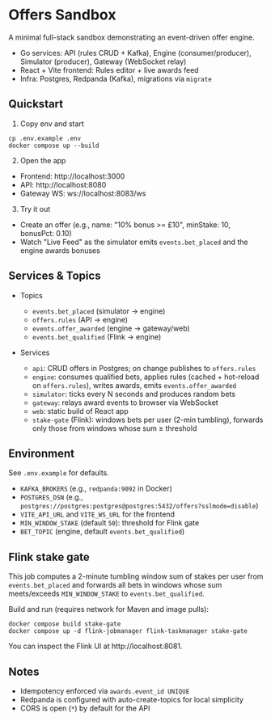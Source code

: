 # Offers Sandbox

A minimal full-stack sandbox demonstrating an event-driven offer engine.

- Go services: API (rules CRUD + Kafka), Engine (consumer/producer), Simulator (producer), Gateway (WebSocket relay)
- React + Vite frontend: Rules editor + live awards feed
- Infra: Postgres, Redpanda (Kafka), migrations via `migrate`

## Quickstart

1. Copy env and start

```
cp .env.example .env
docker compose up --build
```

2. Open the app

- Frontend: http://localhost:3000
- API: http://localhost:8080
- Gateway WS: ws://localhost:8083/ws

3. Try it out

- Create an offer (e.g., name: "10% bonus >= £10", minStake: 10, bonusPct: 0.10)
- Watch "Live Feed" as the simulator emits `events.bet_placed` and the engine awards bonuses

## Services & Topics

- Topics

  - `events.bet_placed` (simulator → engine)
  - `offers.rules` (API → engine)
  - `events.offer_awarded` (engine → gateway/web)
  - `events.bet_qualified` (Flink → engine)

- Services
  - `api`: CRUD offers in Postgres; on change publishes to `offers.rules`
  - `engine`: consumes qualified bets, applies rules (cached + hot-reload on `offers.rules`), writes awards, emits `events.offer_awarded`
  - `simulator`: ticks every N seconds and produces random bets
  - `gateway`: relays award events to browser via WebSocket
  - `web`: static build of React app
  - `stake-gate` (Flink): windows bets per user (2-min tumbling), forwards only those from windows whose sum ≥ threshold

## Environment

See `.env.example` for defaults.

- `KAFKA_BROKERS` (e.g., `redpanda:9092` in Docker)
- `POSTGRES_DSN` (e.g., `postgres://postgres:postgres@postgres:5432/offers?sslmode=disable`)
- `VITE_API_URL` and `VITE_WS_URL` for the frontend
- `MIN_WINDOW_STAKE` (default `50`): threshold for Flink gate
- `BET_TOPIC` (engine, default `events.bet_qualified`)

## Flink stake gate

This job computes a 2-minute tumbling window sum of stakes per user from `events.bet_placed` and forwards all bets in windows whose sum meets/exceeds `MIN_WINDOW_STAKE` to `events.bet_qualified`.

Build and run (requires network for Maven and image pulls):

```
docker compose build stake-gate
docker compose up -d flink-jobmanager flink-taskmanager stake-gate
```

You can inspect the Flink UI at http://localhost:8081.

## Notes

- Idempotency enforced via `awards.event_id UNIQUE`
- Redpanda is configured with auto-create-topics for local simplicity
- CORS is open (`*`) by default for the API
